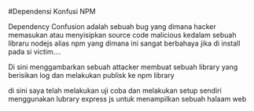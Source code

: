 #Dependensi Konfusi NPM

Dependency Confusion adalah sebuah bug yang dimana hacker memasukan atau menyisipkan source code malicious kedalam sebuah libraru nodejs alias npm yang dimana ini sangat berbahaya jika di install pada si victim....

Di sini menggambarkan sebuah attacker membuat sebuah library yang berisikan log dan melakukan publisk ke npm library

di sini saya telah melakukan uji coba dan melakukan setup sendiri menggunakan lubrary express js untuk menampilkan sebuah halaam web